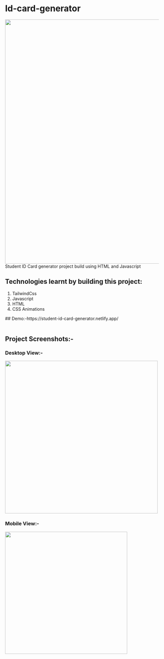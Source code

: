 # Id-card-generator
<img src="https://socialify.git.ci/Sumitkmr13/student-id-card-generator/image?font=Inter&language=1&owner=1&pattern=Circuit%20Board&stargazers=1&theme=Dark" width="800px">
Student ID Card generator project build using HTML and Javascript

<h2>Technologies learnt by building this project:</h2>
<ol>
  <li>TailwindCss</li>

 <li>Javascript</li>

  <li>HTML</li>
 
  <li>CSS Animations</li>
  </ol>
## Demo:-https://student-id-card-generator.netlify.app/
<br></br>
<h2>Project Screenshots:-</h2>
<h3>Desktop View:-</h3>
<img src="https://res.cloudinary.com/dhfpcwwq0/image/upload/v1627476246/Screenshot_11_brpepo.png" width="500px">
<h3>Mobile View:-</h3>
<img src="https://res.cloudinary.com/dhfpcwwq0/image/upload/v1627477113/Screenshot_13_cpfxcv.png" height="400px">

